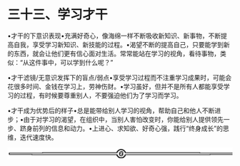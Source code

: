 # 三十三、学习才干

•才干的下意识表现•充满好奇心，像海绵一样不断吸收新知识、新事物，不断提高自我，享受学习新知识、新技能的过程。•渴望不断的提高自己，只要能学到新的东西，就会让他们更有信心面对生活。常常能站在学习的视角，看待事物，类似：“从这件事中，可以学到什么呢？”

•才干滤镜/无意识发挥下的盲点/弱点•享受学习过程而不注重学习成果时，可能会花很多时间、金钱在学习上，劳神伤财。•学习虽好，但并不是所有人都能享受学习的过程，有时候要尊重别人，不要强迫他们为了学习而学习。

•才干成为优势后的样子•总是能带给别人学习的视角，帮助自己和他人不断进步；•由于对学习的渴望，在组织中，当别人害怕改变时，你能给别人提供领先一步、跻身前列的信息和动力。•上进心、求知欲、好奇心强，践行“终身成长”的思维，迭代速度快。

![](img/6c7de331872a8117bb5e80b7aec8953a.png)